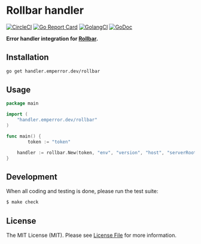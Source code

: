 # Rollbar handler

[![CircleCI](https://circleci.com/gh/emperror/handler-rollbar.svg?style=svg)](https://circleci.com/gh/emperror/handler-rollbar)
[![Go Report Card](https://goreportcard.com/badge/handler.emperror.dev/rollbar?style=flat-square)](https://goreportcard.com/report/handler.emperror.dev/rollbar)
[![GolangCI](https://golangci.com/badges/github.com/emperror/handler-rollbar.svg)](https://golangci.com/r/github.com/emperror/handler-rollbar)
[![GoDoc](http://img.shields.io/badge/godoc-reference-5272B4.svg?style=flat-square)](https://pkg.go.dev/handler.emperror.dev/rollbar)

**Error handler integration for [Rollbar](https://rollbar.com).**


## Installation

```bash
go get handler.emperror.dev/rollbar
```


## Usage

```go
package main

import (
	"handler.emperror.dev/rollbar"
)

func main() {
    	token := "token"

	handler := rollbar.New(token, "env", "version", "host", "serverRoot")
}
```


## Development

When all coding and testing is done, please run the test suite:

``` bash
$ make check
```


## License

The MIT License (MIT). Please see [License File](LICENSE) for more information.
